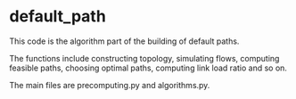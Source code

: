 # default_path
This code is the algorithm part of the building of default paths. 

The functions include constructing topology, simulating flows, computing feasible paths, choosing optimal paths, computing link load ratio and so on.

The main files are precomputing.py and algorithms.py.
